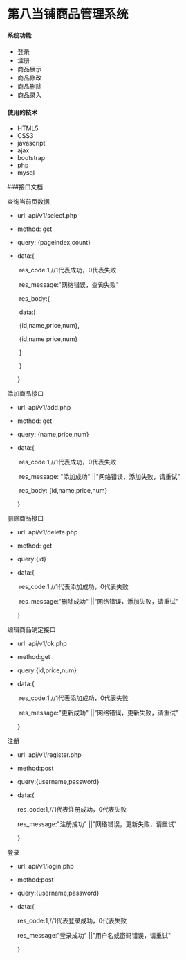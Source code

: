 # 第八当铺商品管理系统

#### 系统功能

*  登录
* 注册
* 商品展示
* 商品修改
* 商品删除
* 商品录入

#### 使用的技术

* HTML5
* CSS3
* javascript
* ajax
* bootstrap
* php
* mysql

###接口文档

查询当前页数据

* url: api/v1/select.php

* method: get

* query: {pageindex,count}

* data:{

  ​	res_code:1,//1代表成功，0代表失败

  ​	res_message:"网络错误，查询失败"

  ​	res_body:{

  ​		data:[

  ​			{id,name,price,num},

  ​			{id,name price,num}

  ​		]

  ​    	}​	

  }

添加商品接口

* url: api/v1/add.php

* method: get

* query: {name,price,num}

* data:{

  ​	res_code:1,//1代表成功，0代表失败

  ​	res_message: "添加成功" ||"网络错误，添加失败，请重试"

  ​	res_body: {id,name,price,num}

  }

删除商品接口 

* url: api/v1/delete.php

* method: get

* query:{id}

* data:{

  ​	res_code:1,//1代表添加成功，0代表失败

  ​	res_message:"删除成功" ||"网络错误，添加失败，请重试"

  }



编辑商品确定接口

* url: api/v1/ok.php

* method:get

* query:{id,price,num}

* data:{

  ​	res_code:1,//1代表添加成功，0代表失败

  ​	res_message:"更新成功" ||"网络错误，更新失败，请重试"

  }

注册

- url: api/v1/register.php

- method:post

- query:{username,password}

- data:{

  res_code:1,//1代表注册成功，0代表失败

  res_message:"注册成功" ||"网络错误，更新失败，请重试"

  }

登录

* url: api/v1/login.php

* method:post

* query:{username,password}

* data:{

  res_code:1,//1代表登录成功，0代表失败

  res_message:"登录成功" ||"用户名或密码错误，请重试"

  }
